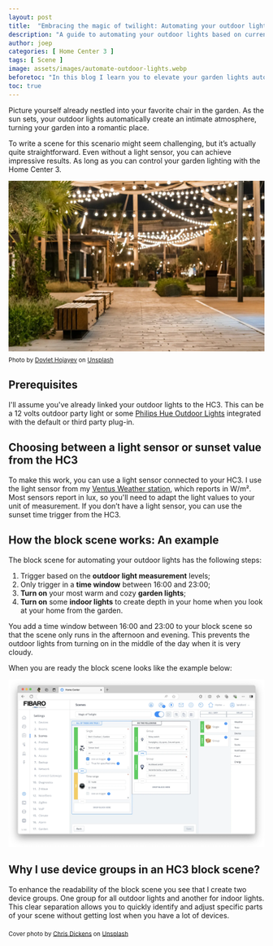 ```yaml
---
layout: post
title:  "Embracing the magic of twilight: Automating your outdoor lights"
description: "A guide to automating your outdoor lights based on current light intensity with the HC3."
author: joep
categories: [ Home Center 3 ]
tags: [ Scene ]
image: assets/images/automate-outdoor-lights.webp
beforetoc: "In this blog I learn you to elevate your garden lights automation by creating a cozy ambiance by also automatically turning on some porch and indoor lights to create a luxury feeling when you sit in your garden."
toc: true
---
```


Picture yourself already nestled into your favorite chair in the garden. As the sun sets, your outdoor lights automatically create an intimate atmosphere, turning your garden into a romantic place.

To write a scene for this scenario might seem challenging, but it’s actually quite straightforward. Even without a light sensor, you can achieve impressive results. As long as you can control your garden lighting with the Home Center 3.

![automate-outdoor-lights01.webp](../assets/images/automate-outdoor-lights01.webp)
<sub>Photo by <a href="https://unsplash.com/@dhojayev?utm_content=creditCopyText&utm_medium=referral&utm_source=unsplash">Dovlet Hojayev</a> on <a href="https://unsplash.com/photos/a-row-of-benches-sitting-on-top-of-a-sidewalk-Ew1_xSNA-uM?utm_content=creditCopyText&utm_medium=referral&utm_source=unsplash">Unsplash</a></sub>

## Prerequisites

I'll assume you've already linked your outdoor lights to the HC3. This can be a 12 volts outdoor party light or some [Philips Hue Outdoor Lights](https://www.philips-hue.com/en-us/explore-hue/propositions/smart-outdoor-lighting) integrated with the default or third party plug-in.

## Choosing between a light sensor or sunset value from the HC3

To make this work, you can use a light sensor connected to your HC3. I use the light sensor from my [Ventus Weather station](https://docs.joepverhaeg.nl/ventus-w830/), which reports in W/m². Most sensors report in lux, so you'll need to adapt the light values to your unit of measurement. If you don’t have a light sensor, you can use the sunset time trigger from the HC3.

## How the block scene works: An example

The block scene for automating your outdoor lights has the following steps:

1. Trigger based on the **outdoor light measurement** levels;
2. Only trigger in a **time window** between 16:00 and 23:00;
3. **Turn on** your most warm and cozy **garden lights**;
4. **Turn on** some **indoor lights** to create depth in your home when you look at your home from the garden.

You add a time window between 16:00 and 23:00 to your block scene so that the scene only runs in the afternoon and evening. This prevents the outdoor lights from turning on in the middle of the day when it is very cloudy.

When you are ready the block scene looks like the example below:

![automate-outdoor-lights02.webp](../assets/images/automate-outdoor-lights02.webp)

## Why I use device groups in an HC3 block scene?

To enhance the readability of the block scene you see that I create two device groups. One group for all outdoor lights and another for indoor lights. This clear separation allows you to quickly identify and adjust specific parts of your scene without getting lost when you have a lot of devices.

<sub>Cover photo by <a href="https://unsplash.com/@chrisdickens?utm_content=creditCopyText&utm_medium=referral&utm_source=unsplash">Chris Dickens</a> on <a href="https://unsplash.com/photos/building-surrounded-green-grass-xsqLnWVt-UM?utm_content=creditCopyText&utm_medium=referral&utm_source=unsplash">Unsplash</a></sub>

